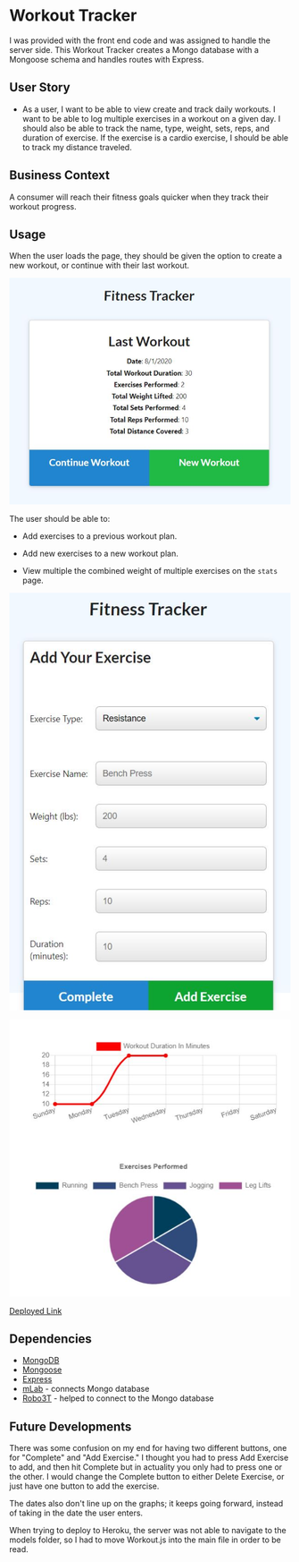 
# Workout Tracker

I was provided with the front end code and was assigned to handle the server side. This Workout Tracker creates a Mongo database with a Mongoose schema and handles routes with Express.

## User Story

* As a user, I want to be able to view create and track daily workouts. I want to be able to log multiple exercises in a workout on a given day. I should also be able to track the name, type, weight, sets, reps, and duration of exercise. If the exercise is a cardio exercise, I should be able to track my distance traveled.

## Business Context

A consumer will reach their fitness goals quicker when they track their workout progress.

## Usage

When the user loads the page, they should be given the option to create a new workout, or continue with their last workout.

![New or Continue](/public/images/newWorkout.JPG)

The user should be able to:

  * Add exercises to a previous workout plan.

  * Add new exercises to a new workout plan.

  * View multiple the combined weight of multiple exercises on the `stats` page.

![Input](/public/images/input.JPG)

![Charts](/public/images/graphs.JPG)


[Deployed Link](https://thawing-woodland-90372.herokuapp.com/)

## Dependencies

- [MongoDB](https://www.mongodb.com/)
- [Mongoose](https://mongoosejs.com/)
- [Express](https://expressjs.com/)
- [mLab](https://mlab.com/) - connects Mongo database
- [Robo3T](https://robomongo.org/) - helped to connect to the Mongo database

## Future Developments
There was some confusion on my end for having two different buttons, one for "Complete" and "Add Exercise." I thought you had to press Add Exercise to add, and then hit Complete but in actuality you only had to press one or the other. I would change the Complete button to either Delete Exercise, or just have one button to add the exercise. 

The dates also don't line up on the graphs; it keeps going forward, instead of taking in the date the user enters.

When trying to deploy to Heroku, the server was not able to navigate to the models folder, so I had to move Workout.js into the main file in order to be read.